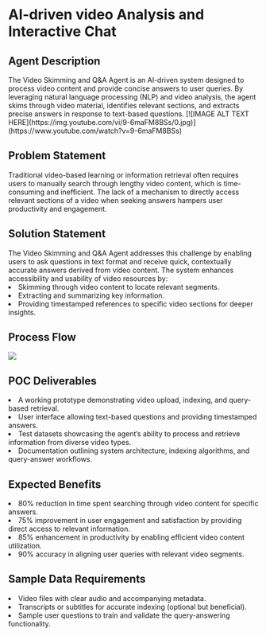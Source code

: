 <h1>AI-driven video Analysis and Interactive Chat</h1>
<h2>Agent Description</h2>
The Video Skimming and Q&A Agent is an AI-driven system designed to process video content and provide concise answers to user queries. By leveraging natural language processing (NLP) and video analysis, the agent skims through video material, identifies relevant sections, and extracts precise answers in response to text-based questions.
[![IMAGE ALT TEXT HERE](https://img.youtube.com/vi/9-6maFM8BSs/0.jpg)](https://www.youtube.com/watch?v=9-6maFM8BSs)
<h2>Problem Statement</h2>
Traditional video-based learning or information retrieval often requires users to manually search through lengthy video content, which is time-consuming and inefficient. The lack of a mechanism to directly access relevant sections of a video when seeking answers hampers user productivity and engagement.
<h2>Solution Statement</h2>
The Video Skimming and Q&A Agent addresses this challenge by enabling users to ask questions in text format and receive quick, contextually accurate answers derived from video content. The system enhances accessibility and usability of video resources by:
<li>Skimming through video content to locate relevant segments.</li>
<li>Extracting and summarizing key information.</li>
<li>Providing timestamped references to specific video sections for deeper insights.</li>
<h2>Process Flow</h2>
<img src="https://github.com/user-attachments/assets/b9156a45-0df1-4591-98f3-0b6dfcc7ea8b"/>
<h2>POC Deliverables</h2>
<li>A working prototype demonstrating video upload, indexing, and query-based retrieval.</li>
<li>User interface allowing text-based questions and providing timestamped answers.</li>
<li>Test datasets showcasing the agent’s ability to process and retrieve information from diverse video types.</li>
<li>Documentation outlining system architecture, indexing algorithms, and query-answer workflows.</li>
<h2>Expected Benefits</h2>
<li>80% reduction in time spent searching through video content for specific answers.</li>
<li>75% improvement in user engagement and satisfaction by providing direct access to relevant information.</li>
<li>85% enhancement in productivity by enabling efficient video content utilization.</li>
<li>90% accuracy in aligning user queries with relevant video segments.</li>
<h2>Sample Data Requirements</h2>
<li>Video files with clear audio and accompanying metadata.</li>
<li>Transcripts or subtitles for accurate indexing (optional but beneficial).</li>
<li>Sample user questions to train and validate the query-answering functionality.</li>
